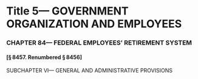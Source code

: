
# Title 5— GOVERNMENT ORGANIZATION AND EMPLOYEES
### CHAPTER 84— FEDERAL EMPLOYEES’ RETIREMENT SYSTEM
#### [§ 8457. Renumbered § 8456]

SUBCHAPTER VI— GENERAL AND ADMINISTRATIVE PROVISIONS
